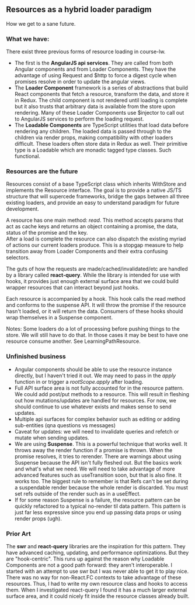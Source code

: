 ## Resources as a hybrid loader paradigm

How we get to a sane future.

### What we have:

There exist three previous forms of resource loading in course-lw.

- The first is the **AngularJS api services**. They are called from both Angular components and from
  Loader Components. They have the advantage of using Request and $http to force a
  digest cycle when promises resolve in order to update the angular views.
- The **Loader Component** framework is a series of
  abstractions that build React components that fetch a resource, transform the
  data, and store it in Redux. The child component is not rendered until loading is
  complete but it also trusts that arbitrary data is available from the store upon
  rendering. Many of these Loader Components use $injector to call out to AngularJS
  services to perform the loading request.
- The **Loadable Components** are TypeScript utilities that load data before rendering
  any children. The loaded data is passed through to the children via render props,
  making compatibility with other loaders difficult. These loaders often store data
  in Redux as well. Their primitive type is a Loadable which are monadic tagged
  type classes. Such functional.

### Resources are the future

Resources consist of a base TypeScript class which inherits WithStore
and implements the Resource interface. The goal is to provide a native JS/TS structure
that will supercede frameworks, bridge the gaps between all three existing loaders, and
provide an easy to understand paradigm for future development.

A resource has one main method: _read_. This method accepts params that act as cache keys
and returns an object containing a promise, the data, status of the promise and the key.  
After a load is complete the resource can also dispatch
the existing myriad of actions our current loaders produce. This is a stopgap measure to help
transition away from Loader Components and their extra confusing selectors.

The guts of how the requests are made/cached/invalidated/etc are handled by a library called
**react-query**. While the library is intended for use with hooks, it provides just enough
external surface area that we could build wrapper resources that can interact beyond just hooks.

Each resource is accompanied by a hook. This hook calls the read method and conforms to the suspense
API. It will throw the promise if the resource hasn't loaded, or it will return the data. Consumers
of these hooks should wrap themselves in a Suspense component.

Notes:
Some loaders do a lot of processing before pushing things to the store. We will still have
to do that. In those cases it may be best to have one resource consume another. See LearningPathResource.

### Unfinished business

- Angular components should be able to use the resource instance directly, but I haven't tried
  it out. We may need to pass in the _apply_ function in or trigger a _rootScope.apply_ after
  loading.
- Full API surface area is not fully accounted for in the resource pattern. We could add post/put
  methods to a resource. This will result in fleshing out how mutations/updates are handled for
  resources. For now, we should continue to use whatever exists and makes sense to send updates.
- Multiple api surfaces for complex behavior such as editing or adding sub-entities (qna questions vs messages)
- Caveat for updates: we will need to invalidate queries and refetch or mutate when sending updates.
- We are using **Suspense**. This is a powerful technique that works well. It throws away the render
  function if a promise is thrown. When the promise resolves, it tries to rerender. There are warnings
  about using Suspense because the API isn't fully fleshed out. But the basics work and what's what we
  need. We will need to take advantage of more advanced features such as useTransition soon, but that is
  also fine. It works too. The biggest rule to remember is that Refs can't be set during a suspendable
  render because the whole render is discarded. You must set refs outside of the render such as in a useEffect.
- If for some reason Suspense is a failure, the resource pattern can be quickly refactored to a typical
  no-render til data pattern. This pattern is just far less expressive since you end up passing data
  props or using render props (ugh).

### Prior Art

The **swr** and **react-query** libraries are the inspiration for this pattern. They have
advanced caching, updating, and performance optimizations. But they are "hook-centric". This runs
up against the reason why Loadable Components are not a good path forward: they aren't interoperable.
I started with an attempt to use swr but I was never able to get it to play nice. There was
no way for non-React.FC contexts to take advantage of these resources. Thus, I had to write my own
resource class and hooks to access them. When I investigated react-query I found it has a much larger
external surface area, and it could nicely fit inside the resource classes already built.
